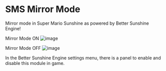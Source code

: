 # SMS Mirror Mode
Mirror mode in Super Mario Sunshine as powered by Better Sunshine Engine!

Mirror Mode ON
![image](https://user-images.githubusercontent.com/60854312/219281072-c05c8f98-fe93-4ea7-8481-749f60f609a9.png)

Mirror Mode OFF
![image](https://user-images.githubusercontent.com/60854312/219281385-327838b0-1d15-43c3-97c9-5de0b0f634f2.png)

In the Better Sunshine Engine settings menu, there is a panel to enable and disable this module in game.
